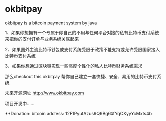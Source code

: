 # okbitpay
okbitpay is a bitcoin payment system by java

1、如果你想拥有一个专属于你自己的不用与任何平台对接的私有比特币支付系统来把你的支付订单与业务系统关联起来

2、如果国外主流比特币钱包或支付系统受限于政策不能支持或允许受限国家接入比特币支付系统

3、如果你想通过区块链实现一些高度个性化的私人比特币财务系统需求

那么checkout this okbitpay 帮你自己建立一套快捷、安全、易用的比特币支付系统

未来开源网址 http://www.okbitpay.com

项目开发中……

**Donation: bitcoin address:   12F1PyutAzus9Q9Bg64fYqCXyyYcMxts4b